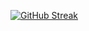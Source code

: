 [![GitHub Streak](https://streak-stats.demolab.com?user=MugumoPerm&theme=dark)](https://git.io/streak-stats)
